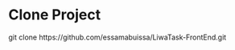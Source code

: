 <h1>Clone Project</h1>
<text>git clone https://github.com/essamabuissa/LiwaTask-FrontEnd.git</text>
